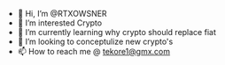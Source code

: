 - 👋 Hi, I’m @RTXOWSNER
- 👀 I’m interested Crypto
- 🌱 I’m currently learning why crypto should replace fiat 
- 💞️ I’m looking to conceptulize new crypto's 
- 📫 How to reach me @ tekore1@gmx.com 

<!---
RTXOWSNER/RTXOWSNER is a ✨ special ✨ repository because its `README.md` (this file) appears on your GitHub profile.
You can click the Preview link to take a look at your changes.
--->
